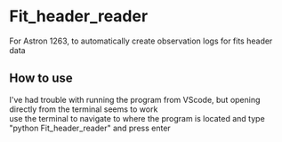 # Fit_header_reader
For Astron 1263, to automatically create observation logs for fits header data

## How to use  
I've had trouble with running the program from VScode, but opening directly from the terminal seems to work  
use the terminal to navigate to where the program is located and type "python Fit_header_reader" and press enter  
